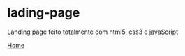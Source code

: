 # lading-page
 Landing page feito totalmente com html5, css3 e javaScript <br>

<a href="/pages/index.html">Home</a>